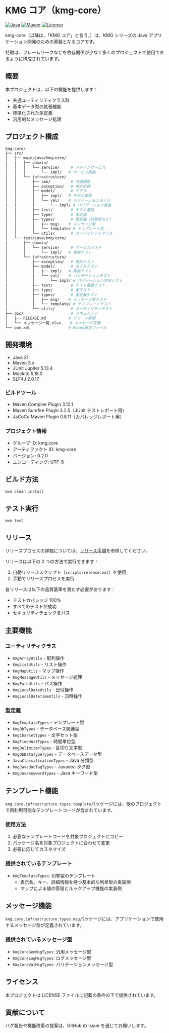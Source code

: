 # KMG コア（kmg-core）

[![Java](https://img.shields.io/badge/Java-21-orange.svg)](https://www.oracle.com/java/)
[![Maven](https://img.shields.io/badge/Maven-3.x-blue.svg)](https://maven.apache.org/)
[![License](https://img.shields.io/badge/License-MIT-green.svg)](LICENSE)

kmg-core（以降は、「KMG コア」と言う。）は、KMG シリーズの Java アプリケーション開発のための基盤となるコアです。

特徴は、フレームワークなどを依存関係が少なく多くのプロジェクトで使用できるように構成されています。

## 概要

本プロジェクトは、以下の機能を提供します：

- 共通ユーティリティクラス群
- 基本データ型の拡張機能
- 標準化された型定義
- 汎用的なメッセージ処理

## プロジェクト構成

```bash
kmg-core/
├── src/
│   ├── main/java/kmg/core/
│   │   ├── domain/
│   │   │   └── service/     # ドメインサービス
│   │   │       └── impl/   # サービス実装
│   │   └── infrastructure/
│   │       ├── cmn/         # 共通機能
│   │       ├── exception/   # 例外処理
│   │       ├── model/       # モデル
│   │       │   ├── impl/   # モデル実装
│   │       │   └── val/    # バリデーションモデル
│   │       │       └── impl/ # バリデーション実装
│   │       ├── test/        # テスト基盤
│   │       ├── type/        # 型定義
│   │       ├── types/       # 型定義（列挙型など）
│   │       │   ├── msg/    # メッセージ型
│   │       │   └── template/ # テンプレート型
│   │       └── utils/       # ユーティリティクラス
│   └── test/java/kmg/core/
│       ├── domain/
│       │   └── service/     # サービステスト
│       │       └── impl/   # 実装テスト
│       └── infrastructure/
│           ├── exception/   # 例外テスト
│           ├── model/       # モデルテスト
│           │   ├── impl/   # 実装テスト
│           │   └── val/    # バリデーションテスト
│           │       └── impl/ # バリデーション実装テスト
│           ├── test/        # テスト基盤テスト
│           ├── type/        # 型テスト
│           ├── types/       # 型定義テスト
│           │   ├── msg/    # メッセージ型テスト
│           │   └── template/ # テンプレートテスト
│           └── utils/       # ユーティリティテスト
├── doc/                     # ドキュメント
│   ├── RELEASE.md          # リリース手順
│   └── メッセージ一覧.xlsx    # メッセージ定義
└── pom.xml                 # Maven設定ファイル
```

## 開発環境

- Java 21
- Maven 3.x
- JUnit Jupiter 5.13.4
- Mockito 5.18.0
- SLF4J 2.0.17

### ビルドツール

- Maven Compiler Plugin 3.12.1
- Maven Surefire Plugin 3.2.5（JUnit テストレポート用）
- JaCoCo Maven Plugin 0.8.11（カバレッジレポート用）

### プロジェクト情報

- グループ ID: kmg.core
- アーティファクト ID: kmg-core
- バージョン: 0.2.0
- エンコーディング: UTF-8

## ビルド方法

```bash
mvn clean install
```

## テスト実行

```bash
mvn test
```

## リリース

リリースプロセスの詳細については、[リリース手順](docs/RELEASE.md)を参照してください。

リリースは以下の 2 つの方法で実行できます：

1. 自動リリーススクリプト（`scripts/release.bat`）を使用
2. 手動でリリースプロセスを実行

各リリースは以下の品質基準を満たす必要があります：

- テストカバレッジ 100%
- すべてのテストが成功
- セキュリティチェックをパス

## 主要機能

### ユーティリティクラス

- `KmgArrayUtils` - 配列操作
- `KmgListUtils` - リスト操作
- `KmgMapUtils` - マップ操作
- `KmgMessageUtils` - メッセージ処理
- `KmgPathUtils` - パス操作
- `KmgLocalDateUtils` - 日付操作
- `KmgLocalDateTimeUtils` - 日時操作

### 型定義

- `KmgTemplateTypes` - テンプレート型
- `KmgDbTypes` - データベース関連型
- `KmgCharsetTypes` - 文字セット型
- `KmgTimeUnitTypes` - 時間単位型
- `KmgDelimiterTypes` - 区切り文字型
- `KmgDbDataTypeTypes` - データベースデータ型
- `JavaClassificationTypes` - Java 分類型
- `KmgJavadocTagTypes` - Javadoc タグ型
- `KmgJavaKeywordTypes` - Java キーワード型

## テンプレート機能

`kmg.core.infrastructure.types.template`パッケージには、他のプロジェクトで再利用可能なテンプレートコードが含まれています。

### 使用方法

1. 必要なテンプレートコードを対象プロジェクトにコピー
2. パッケージ名を対象プロジェクトに合わせて変更
3. 必要に応じてカスタマイズ

### 提供されているテンプレート

- `KmgTemplateTypes`: 列挙型のテンプレート
  - 表示名、キー、詳細情報を持つ基本的な列挙型の実装例
  - マップによる値の管理とルックアップ機能の実装例

## メッセージ機能

`kmg.core.infrastructure.types.msg`パッケージには、アプリケーションで使用するメッセージ型が定義されています。

### 提供されているメッセージ型

- `KmgCoreGenMsgTypes`: 汎用メッセージ型
- `KmgCoreLogMsgTypes`: ログメッセージ型
- `KmgCoreValMsgTypes`: バリデーションメッセージ型

## ライセンス

本プロジェクトは LICENSE ファイルに記載の条件の下で提供されています。

## 貢献について

バグ報告や機能改善の提案は、GitHub の Issue を通じてお願いします。
